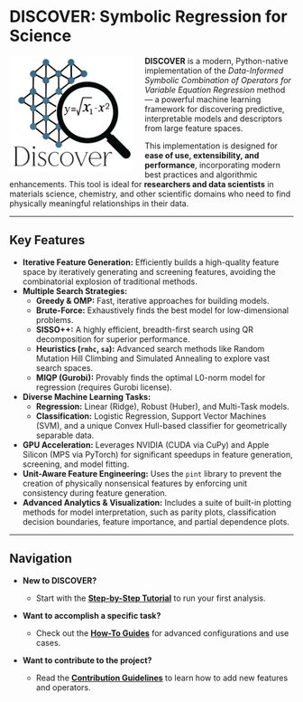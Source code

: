 # DISCOVER: Symbolic Regression for Science

<img src="assets/discover_logo_1.png" alt="Logo" width="220" align="left" style="margin-right: 20px;"/>

**DISCOVER** is a modern, Python-native implementation of the *Data-Informed Symbolic Combination of Operators for Variable Equation Regression* method — a powerful machine learning framework for discovering predictive, interpretable models and descriptors from large feature spaces.

This implementation is designed for **ease of use, extensibility, and performance**, incorporating modern best practices and algorithmic enhancements. This tool is ideal for **researchers and data scientists** in materials science, chemistry, and other scientific domains who need to find physically meaningful relationships in their data.

---

## Key Features

*   **Iterative Feature Generation:** Efficiently builds a high-quality feature space by iteratively generating and screening features, avoiding the combinatorial explosion of traditional methods.
*   **Multiple Search Strategies:**
    *   **Greedy & OMP:** Fast, iterative approaches for building models.
    *   **Brute-Force:** Exhaustively finds the best model for low-dimensional problems.
    *   **SISSO++:** A highly efficient, breadth-first search using QR decomposition for superior performance.
    *   **Heuristics (`rmhc`, `sa`):** Advanced search methods like Random Mutation Hill Climbing and Simulated Annealing to explore vast search spaces.
    *   **MIQP (Gurobi):** Provably finds the optimal L0-norm model for regression (requires Gurobi license).
*   **Diverse Machine Learning Tasks:**
    *   **Regression:** Linear (Ridge), Robust (Huber), and Multi-Task models.
    *   **Classification:** Logistic Regression, Support Vector Machines (SVM), and a unique Convex Hull-based classifier for geometrically separable data.
*   **GPU Acceleration:** Leverages NVIDIA (CUDA via CuPy) and Apple Silicon (MPS via PyTorch) for significant speedups in feature generation, screening, and model fitting.
*   **Unit-Aware Feature Engineering:** Uses the `pint` library to prevent the creation of physically nonsensical features by enforcing unit consistency during feature generation.
*   **Advanced Analytics & Visualization:** Includes a suite of built-in plotting methods for model interpretation, such as parity plots, classification decision boundaries, feature importance, and partial dependence plots.

---

## Navigation

- **New to DISCOVER?**
  - Start with the **[Step-by-Step Tutorial](./tutorial.md)** to run your first analysis.

- **Want to accomplish a specific task?**
  - Check out the **[How-To Guides](./howto.md)** for advanced configurations and use cases.

- **Want to contribute to the project?**
  - Read the **[Contribution Guidelines](./contribution.md)** to learn how to add new features and operators.